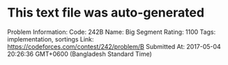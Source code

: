 # This text file was auto-generated

Problem Information:
Code: 242B
Name: Big Segment
Rating: 1100
Tags: implementation, sortings
Link: https://codeforces.com/contest/242/problem/B
Submitted At: 2017-05-04 20:26:36 GMT+0600 (Bangladesh Standard Time)